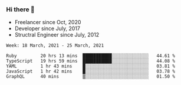 ### Hi there 👋

- Freelancer since Oct, 2020
- Developer since July, 2017
- Structral Engineer since July, 2012

<!--START_SECTION:waka-->
```text
Week: 18 March, 2021 - 25 March, 2021

Ruby         20 hrs 13 mins  ███████████░░░░░░░░░░░░░░   44.61 % 
TypeScript   19 hrs 59 mins  ███████████░░░░░░░░░░░░░░   44.08 % 
YAML         1 hr 43 mins    █░░░░░░░░░░░░░░░░░░░░░░░░   03.81 % 
JavaScript   1 hr 42 mins    █░░░░░░░░░░░░░░░░░░░░░░░░   03.78 % 
GraphQL      40 mins         ▒░░░░░░░░░░░░░░░░░░░░░░░░   01.50 % 
```
<!--END_SECTION:waka-->
